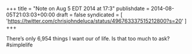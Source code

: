 +++
title = "Note on Aug 5 EDT 2014 at 17:3"
publishdate = 2014-08-05T21:03:03+00:00
draft = false
syndicated = [ 'https://twitter.com/chrisjohndeluca/status/496763337515212800?s=20' ]
+++

There’s only 6,954 things I want our of life. Is that too much to ask? #simplelife
